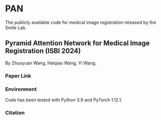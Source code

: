 # PAN
The publicly available code for medical image registration released by the Smile Lab.

## Pyramid Attention Network for Medical Image Registration (ISBI 2024)

By Zhuoyuan Wang, Haiqiao Wang, Yi Wang.

### Paper Link
[ISBI]: https://github.com/JuliusWang-7/PAN/edit/main/README.md

### Environment
Code has been tested with Python 3.9 and PyTorch 1.12.1.

### Citation
